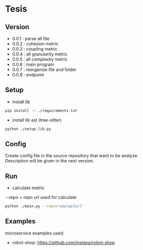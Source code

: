 # Tesis

## Version

- 0.0.1 : parse all file
- 0.0.2 : cohesion metric
- 0.0.3 : coupling metric
- 0.0.4 : all granularity metric
- 0.0.5 : all complexity metric
- 0.0.6 : main program
- 0.0.7 : reorganize file and folder
- 0.0.8 : endpoint

## Setup

- install lib

```bash
pip install -r ./requirements.txt
```

- install lib ast (tree-sitter)

```bash
python ./setup-lib.py
```

## Config

Create config file in the source repository that want to be analyze. Description will be given in the next version.

## Run

- calculate metric

--repo = repo url used for calculate

```bash
python ./main.py --repo="yourgiturl"
```

## Examples

microservice examples used:

- robot-shop: https://github.com/instana/robot-shop
